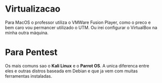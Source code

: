 

# Virtualizacao

Para MacOS o professor utiliza o VMWare Fusion Player, como o preco e bem caro vou permancer utilizado o UTM. Ou irei configurar o VirtualBox na minha outra máquina.

# Para Pentest

Os mais comuns sao o **Kali Linux** e o **Parrot OS**. A unica diferenca entre eles e outras distros baseada em Debian e que ja vem com muitas ferramentas instaladas.
